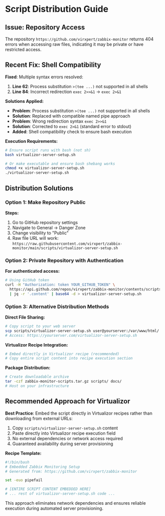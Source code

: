 # Script Distribution Guide

## Issue: Repository Access

The repository `https://github.com/virxpert/zabbix-monitor` returns 404 errors when accessing raw files, indicating it may be private or have restricted access.

## Recent Fix: Shell Compatibility

**Fixed**: Multiple syntax errors resolved:
1. **Line 62**: Process substitution `>(tee ...)` not supported in all shells  
2. **Line 84**: Incorrect redirection `exec 2>>&1` → `exec 2>&1`

**Solutions Applied:**
- **Problem**: Process substitution `>(tee ...)` not supported in all shells  
- **Solution**: Replaced with compatible named pipe approach
- **Problem**: Wrong redirection syntax `exec 2>>&1`
- **Solution**: Corrected to `exec 2>&1` (standard error to stdout)
- **Added**: Shell compatibility check to ensure bash execution

**Execution Requirements:**
```bash
# Ensure script runs with bash (not sh)
bash virtualizor-server-setup.sh

# Or make executable and ensure bash shebang works
chmod +x virtualizor-server-setup.sh
./virtualizor-server-setup.sh
```

## Distribution Solutions

### Option 1: Make Repository Public

**Steps:**
1. Go to GitHub repository settings
2. Navigate to General → Danger Zone  
3. Change visibility to "Public"
4. Raw file URL will work: `https://raw.githubusercontent.com/virxpert/zabbix-monitor/main/scripts/virtualizor-server-setup.sh`

### Option 2: Private Repository with Authentication

**For authenticated access:**
```bash
# Using GitHub token
curl -H "Authorization: token YOUR_GITHUB_TOKEN" \
  https://api.github.com/repos/virxpert/zabbix-monitor/contents/scripts/virtualizor-server-setup.sh \
  | jq -r '.content' | base64 -d > virtualizor-server-setup.sh
```

### Option 3: Alternative Distribution Methods

**Direct File Sharing:**
```bash
# Copy script to your web server
scp scripts/virtualizor-server-setup.sh user@yourserver:/var/www/html/
# Access: https://yourserver.com/virtualizor-server-setup.sh
```

**Virtualizor Recipe Integration:**
```bash
# Embed directly in Virtualizor recipe (recommended)
# Copy entire script content into recipe execution section
```

**Package Distribution:**
```bash
# Create downloadable archive
tar -czf zabbix-monitor-scripts.tar.gz scripts/ docs/
# Host on your infrastructure
```

## Recommended Approach for Virtualizor

**Best Practice**: Embed the script directly in Virtualizor recipes rather than downloading from external URLs:

1. Copy `scripts/virtualizor-server-setup.sh` content
2. Paste directly into Virtualizor recipe execution field  
3. No external dependencies or network access required
4. Guaranteed availability during server provisioning

**Recipe Template:**
```bash
#!/bin/bash
# Embedded Zabbix Monitoring Setup
# Generated from: https://github.com/virxpert/zabbix-monitor

set -euo pipefail

# [ENTIRE SCRIPT CONTENT EMBEDDED HERE]
# ... rest of virtualizor-server-setup.sh code ...
```

This approach eliminates network dependencies and ensures reliable execution during automated server provisioning.
